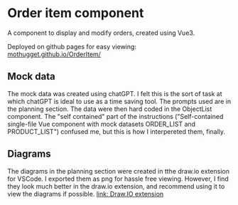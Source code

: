 # Order item component

A component to display and modify orders, created using Vue3. 

Deployed on github pages for easy viewing: [mothugget.github.io/OrderItem/](https://mothugget.github.io/OrderItem/)

## Mock data

The mock data was created using chatGPT. I felt this is the sort of task at which chatGPT is ideal to use as a time saving tool. The prompts used are in the planning section. The data were then hard coded in the ObjectList component. The "self contained" part of the instructions ("Self-contained single-file Vue component with mock datasets ORDER_LIST and PRODUCT_LIST") confused me, but  this is how I interpereted them, finally.
 
## Diagrams 

The diagrams in the planning section were created in tthe draw.io extension for VSCode. I exported them as png for hassle free viewing. However, I find they look much better in the draw.io extension, and recommend using it to view the diagrams if possible. [link: Draw.IO extension](https://marketplace.visualstudio.com/items?itemName=hediet.vscode-drawio)

